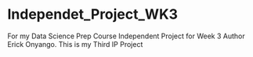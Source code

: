 # Independet_Project_WK3
For my Data Science Prep Course Independent Project for Week 3
Author 
Erick Onyango.
This is my Third IP Project 

